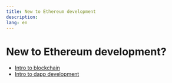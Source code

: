 ```yaml
---
title: New to Ethereum development
description:
lang: en
---
```


# New to Ethereum development?

- [Intro to blockchain](/en/edn/beginners/blockchain/)
- [Intro to dapp development](/en/edn/beginners/dapps/)

